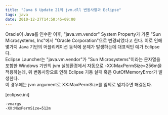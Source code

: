 ```yaml
---
title: "Java 6 Update 21의 jvm.dll 변동사항과 Eclipse"
tags: java
date: 2010-12-27T14:50:45+09:00
---
```


Oracle이 Java를 인수한 이후, "java.vm.vendor" System Property가 기존 "Sun Microsystems, Inc"에서 "Oracle Corporation"으로 변경되었다고 한다. 이로 인해 몇가지 Java 기반의 어플리케이션 동작에 문제가 발생하는데 대표적인 예가 Eclipse다.  
Eclipse Launcher는 "java.vm.vendor"가 "Sun Microsystems"이라는 문자열을 포함한 Windows 기반의 jvm 실행환경에서 자동으로 -XX:MaxPermSize=256m을 적용하는데, 위 변동사항으로 인해 Eclipse 기동 실패 혹은 OutOfMemoryError가 발생한다.  
이 경우에는 jvm argument로 XX:MaxPermSize를 임의로 넘겨주면 해결된다.  

  

[eclipse.ini]  
```
-vmargs
-XX:MaxPermSize=512m
```
